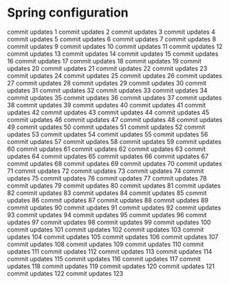 # Spring configuration
commit updates 1
commit updates 2
commit updates 3
commit updates 4
commit updates 5
commit updates 6
commit updates 7
commit updates 8
commit updates 9
commit updates 10
commit updates 11
commit updates 12
commit updates 13
commit updates 14
commit updates 15
commit updates 16
commit updates 17
commit updates 18
commit updates 19
commit updates 20
commit updates 21
commit updates 22
commit updates 23
commit updates 24
commit updates 25
commit updates 26
commit updates 27
commit updates 28
commit updates 29
commit updates 30
commit updates 31
commit updates 32
commit updates 33
commit updates 34
commit updates 35
commit updates 36
commit updates 37
commit updates 38
commit updates 39
commit updates 40
commit updates 41
commit updates 42
commit updates 43
commit updates 44
commit updates 45
commit updates 46
commit updates 47
commit updates 48
commit updates 49
commit updates 50
commit updates 51
commit updates 52
commit updates 53
commit updates 54
commit updates 55
commit updates 56
commit updates 57
commit updates 58
commit updates 59
commit updates 60
commit updates 61
commit updates 62
commit updates 63
commit updates 64
commit updates 65
commit updates 66
commit updates 67
commit updates 68
commit updates 69
commit updates 70
commit updates 71
commit updates 72
commit updates 73
commit updates 74
commit updates 75
commit updates 76
commit updates 77
commit updates 78
commit updates 79
commit updates 80
commit updates 81
commit updates 82
commit updates 83
commit updates 84
commit updates 85
commit updates 86
commit updates 87
commit updates 88
commit updates 89
commit updates 90
commit updates 91
commit updates 92
commit updates 93
commit updates 94
commit updates 95
commit updates 96
commit updates 97
commit updates 98
commit updates 99
commit updates 100
commit updates 101
commit updates 102
commit updates 103
commit updates 104
commit updates 105
commit updates 106
commit updates 107
commit updates 108
commit updates 109
commit updates 110
commit updates 111
commit updates 112
commit updates 113
commit updates 114
commit updates 115
commit updates 116
commit updates 117
commit updates 118
commit updates 119
commit updates 120
commit updates 121
commit updates 122
commit updates 123
